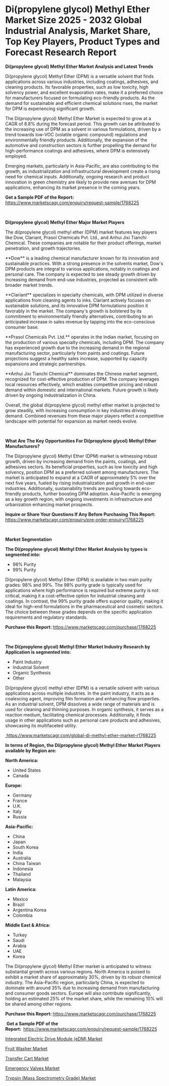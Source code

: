 <p><h1>Di(propylene glycol) Methyl Ether Market Size 2025 - 2032 Global Industrial Analysis, Market Share, Top Key Players, Product Types and Forecast Research Report</h1></p><p><strong>Di(propylene glycol) Methyl Ether Market Analysis and Latest Trends</strong></p>
<p><p>Di(propylene glycol) Methyl Ether (DPM) is a versatile solvent that finds applications across various industries, including coatings, adhesives, and cleaning products. Its favorable properties, such as low toxicity, high solvency power, and excellent evaporation rates, make it a preferred choice for manufacturers focused on formulating eco-friendly products. As the demand for sustainable and efficient chemical solutions rises, the market for DPM is experiencing significant growth.</p><p>The Di(propylene glycol) Methyl Ether Market is expected to grow at a CAGR of 8.8% during the forecast period. This growth can be attributed to the increasing use of DPM as a solvent in various formulations, driven by a trend towards low-VOC (volatile organic compound) regulations and environmentally friendly products. Additionally, the expansion of the automotive and construction sectors is further propelling the demand for high-performance coatings and adhesives, where DPM is extensively employed.</p><p>Emerging markets, particularly in Asia-Pacific, are also contributing to the growth, as industrialization and infrastructural development create a rising need for chemical inputs. Additionally, ongoing research and product innovation in green chemistry are likely to provide new avenues for DPM applications, enhancing its market presence in the coming years.</p></p>
<p><strong>Get a Sample PDF of the Report:&nbsp;</strong> <a href="https://www.marketscagr.com/enquiry/request-sample/1768225?utm_campaign=2194&utm_medium=2&utm_source=Github&utm_content=ia&utm_term=25032025&utm_id=dipropylene-glycol-methyl-ether">https://www.marketscagr.com/enquiry/request-sample/1768225</a></p>
<p>&nbsp;</p>
<p><strong>Di(propylene glycol) Methyl Ether Major Market Players</strong></p>
<p><p>The di(propylene glycol) methyl ether (DPM) market features key players like Dow, Clariant, Prasol Chemicals Pvt. Ltd., and Anhui Jixi Tianchi Chemical. These companies are notable for their product offerings, market penetration, and growth trajectories.</p><p>**Dow** is a leading chemical manufacturer known for its innovation and sustainable practices. With a strong presence in the solvents market, Dow's DPM products are integral to various applications, notably in coatings and personal care. The company is expected to see steady growth driven by increasing demand from end-use industries, projected as consistent with broader market trends.</p><p>**Clariant** specializes in specialty chemicals, with DPM utilized in diverse applications from cleaning agents to inks. Clariant actively focuses on sustainable solutions, and its innovative DPM formulations position it favorably in the market. The company's growth is bolstered by its commitment to environmentally friendly alternatives, contributing to an anticipated increase in sales revenue by tapping into the eco-conscious consumer base.</p><p>**Prasol Chemicals Pvt. Ltd.** operates in the Indian market, focusing on the production of various specialty chemicals, including DPM. The company has experienced growth due to the increasing demand in the regional manufacturing sector, particularly from paints and coatings. Future projections suggest a healthy sales increase, supported by capacity expansions and strategic partnerships.</p><p>**Anhui Jixi Tianchi Chemical** dominates the Chinese market segment, recognized for cost-effective production of DPM. The company leverages local resources effectively, which enables competitive pricing and robust demand within domestic and international markets. Future growth is likely driven by ongoing industrialization in China.</p><p>Overall, the global di(propylene glycol) methyl ether market is projected to grow steadily, with increasing consumption in key industries driving demand. Combined revenues from these major players reflect a competitive landscape with potential for expansion as market needs evolve.</p></p>
<p>&nbsp;</p>
<p><strong>What Are The Key Opportunities For Di(propylene glycol) Methyl Ether Manufacturers?</strong></p>
<p><p>The Di(propylene glycol) Methyl Ether (DPM) market is witnessing robust growth, driven by increasing demand from the paints, coatings, and adhesives sectors. Its beneficial properties, such as low toxicity and high solvency, position DPM as a preferred solvent among manufacturers. The market is anticipated to expand at a CAGR of approximately 5% over the next five years, fueled by rising industrialization and growth in end-user industries. Additionally, sustainability trends are pushing towards eco-friendly products, further boosting DPM adoption. Asia-Pacific is emerging as a key growth region, with ongoing investments in infrastructure and urbanization enhancing market prospects.</p></p>
<p><strong>Inquire or Share Your Questions If Any Before Purchasing This Report:</strong> <a href="https://www.marketscagr.com/enquiry/pre-order-enquiry/1768225?utm_campaign=2194&utm_medium=2&utm_source=Github&utm_content=ia&utm_term=25032025&utm_id=dipropylene-glycol-methyl-ether">https://www.marketscagr.com/enquiry/pre-order-enquiry/1768225</a></p>
<p>&nbsp;</p>
<p><strong>Market Segmentation</strong></p>
<p><strong>The Di(propylene glycol) Methyl Ether Market Analysis by types is segmented into:</strong></p>
<p><ul><li>98% Purity</li><li>99% Purity</li></ul></p>
<p><p>Di(propylene glycol) Methyl Ether (DPM) is available in two main purity grades: 98% and 99%. The 98% purity grade is typically used for applications where high performance is required but extreme purity is not critical, making it a cost-effective option for industrial cleaning and coatings. In contrast, the 99% purity grade offers superior quality, making it ideal for high-end formulations in the pharmaceutical and cosmetic sectors. The choice between these grades depends on the specific application requirements and regulatory standards.</p></p>
<p><strong>Purchase this Report:&nbsp;</strong><a href="https://www.marketscagr.com/purchase/1768225?utm_campaign=2194&utm_medium=2&utm_source=Github&utm_content=ia&utm_term=25032025&utm_id=dipropylene-glycol-methyl-ether">https://www.marketscagr.com/purchase/1768225</a></p>
<p>&nbsp;</p>
<p><strong>The Di(propylene glycol) Methyl Ether Market Industry Research by Application is segmented into:</strong></p>
<p><ul><li>Paint Industry</li><li>Industrial Solvent</li><li>Organic Synthesis</li><li>Other</li></ul></p>
<p><p>Di(propylene glycol) methyl ether (DPM) is a versatile solvent with various applications across multiple industries. In the paint industry, it acts as a coalescing agent, improving film formation and enhancing flow properties. As an industrial solvent, DPM dissolves a wide range of materials and is used for cleaning and thinning purposes. In organic synthesis, it serves as a reaction medium, facilitating chemical processes. Additionally, it finds usage in other applications such as personal care products and adhesives, showcasing its multifaceted utility.</p></p>
<p><a href="https://www.marketscagr.com/global-di-methyl-ether-market-r1768225?utm_campaign=2194&utm_medium=2&utm_source=Github&utm_content=ia&utm_term=25032025&utm_id=dipropylene-glycol-methyl-ether">&nbsp;https://www.marketscagr.com/global-di-methyl-ether-market-r1768225</a></p>
<p><strong>In terms of Region, the Di(propylene glycol) Methyl Ether Market Players available by Region are:</strong></p>
<p>
    <p> <strong> North America: </strong>
        <ul>
            <li>United States</li>
            <li>Canada</li>
        </ul>
        </p> 
    <p> <strong> Europe: </strong>
        <ul>
            <li>Germany</li>
            <li>France</li>
            <li>U.K.</li>
            <li>Italy</li>
            <li>Russia</li>
        </ul>
        </p> 
    <p> <strong> Asia-Pacific: </strong>
        <ul>
            <li>China</li>
            <li>Japan</li>
            <li>South Korea</li>
            <li>India</li>
            <li>Australia</li>
            <li>China Taiwan</li>
            <li>Indonesia</li>
            <li>Thailand</li>
            <li>Malaysia</li>
        </ul>
        </p> 
    <p> <strong> Latin America: </strong>
        <ul>
            <li>Mexico</li>
            <li>Brazil</li>
            <li>Argentina Korea</li>
            <li>Colombia</li>
        </ul>
        </p> 
    <p> <strong> Middle East & Africa: </strong>
        <ul>
            <li>Turkey</li>
            <li>Saudi</li>
            <li>Arabia</li>
            <li>UAE</li>
            <li>Korea</li>
        </ul>
    </p>
    </p>
<p><p>The Di(propylene glycol) Methyl Ether market is anticipated to witness substantial growth across various regions. North America is poised to exhibit a market share of approximately 30%, driven by its robust chemical industry. The Asia-Pacific region, particularly China, is expected to dominate with around 35% due to increasing demand from manufacturing and consumer goods sectors. Europe will also contribute significantly, holding an estimated 25% of the market share, while the remaining 10% will be shared among other regions.</p></p>
<p><strong>Purchase this Report: </strong><a href="https://www.marketscagr.com/purchase/1768225?utm_campaign=2194&utm_medium=2&utm_source=Github&utm_content=ia&utm_term=25032025&utm_id=dipropylene-glycol-methyl-ether">https://www.marketscagr.com/purchase/1768225</a></p>
<p>&nbsp;<strong>Get a Sample PDF of the Report:&nbsp;&nbsp;</strong><a href="https://www.marketscagr.com/enquiry/request-sample/1768225?utm_campaign=2194&utm_medium=2&utm_source=Github&utm_content=ia&utm_term=25032025&utm_id=dipropylene-glycol-methyl-ether">https://www.marketscagr.com/enquiry/request-sample/1768225</a></p>
<p><strong></strong></p>
<p><p><a href="https://github.com/kocssequen/Market-Research-Report-List-1/blob/main/integrated-electric-drive-module-edm-market.md?utm_campaign=2194&utm_medium=2&utm_source=Github&utm_content=ia&utm_term=25032025&utm_id=dipropylene-glycol-methyl-ether">Integrated Electric Drive Module (eDM) Market</a></p><p><a href="https://www.linkedin.com/pulse/competitive-landscape-fruit-washer-impressive-cagr-99-key-fvhxe?utm_campaign=2194&utm_medium=2&utm_source=Github&utm_content=ia&utm_term=25032025&utm_id=dipropylene-glycol-methyl-ether">Fruit Washer Market</a></p><p><a href="https://www.linkedin.com/pulse/transfer-cart-market-growth-forecast-size-projected-56-bm3qe?utm_campaign=2194&utm_medium=2&utm_source=Github&utm_content=ia&utm_term=25032025&utm_id=dipropylene-glycol-methyl-ether">Transfer Cart Market</a></p><p><a href="https://www.linkedin.com/pulse/emergency-valves-market-global-trends-forecast-2025-2032-dlbxe?utm_campaign=2194&utm_medium=2&utm_source=Github&utm_content=ia&utm_term=25032025&utm_id=dipropylene-glycol-methyl-ether">Emergency Valves Market</a></p><p><a href="https://github.com/keeniielokl/Market-Research-Report-List-1/blob/main/trypsin-mass-spectrometry-grade-market.md?utm_campaign=2194&utm_medium=2&utm_source=Github&utm_content=ia&utm_term=25032025&utm_id=dipropylene-glycol-methyl-ether">Trypsin (Mass Spectrometry Grade) Market</a></p></p>